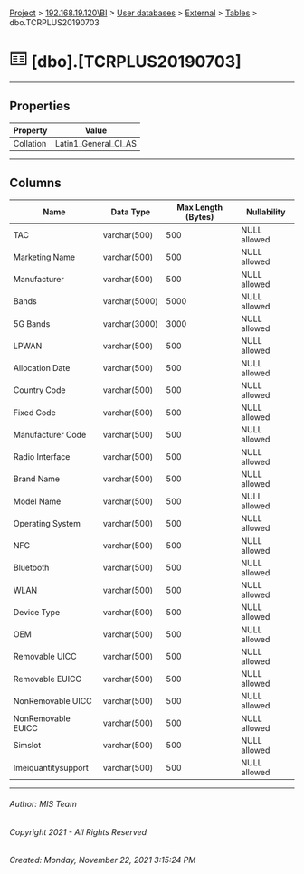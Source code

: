 #### 

[Project](../../../../index.md) > [192.168.19.120\\BI](../../../index.md) > [User databases](../../index.md) > [External](../index.md) > [Tables](Tables.md) > dbo.TCRPLUS20190703

# ![Tables](../../../../Images/Table32.png) [dbo].[TCRPLUS20190703]

---

## <a name="#properties"></a>Properties

| Property | Value |
|---|---|
| Collation | Latin1_General_CI_AS |


---

## <a name="#columns"></a>Columns

| Name | Data Type | Max Length (Bytes) | Nullability |
|---|---|---|---|
| TAC | varchar(500) | 500 | NULL allowed |
| Marketing Name | varchar(500) | 500 | NULL allowed |
| Manufacturer | varchar(500) | 500 | NULL allowed |
| Bands | varchar(5000) | 5000 | NULL allowed |
| 5G Bands | varchar(3000) | 3000 | NULL allowed |
| LPWAN | varchar(500) | 500 | NULL allowed |
| Allocation Date | varchar(500) | 500 | NULL allowed |
| Country Code | varchar(500) | 500 | NULL allowed |
| Fixed Code | varchar(500) | 500 | NULL allowed |
| Manufacturer Code | varchar(500) | 500 | NULL allowed |
| Radio Interface | varchar(500) | 500 | NULL allowed |
| Brand Name | varchar(500) | 500 | NULL allowed |
| Model Name | varchar(500) | 500 | NULL allowed |
| Operating System | varchar(500) | 500 | NULL allowed |
| NFC | varchar(500) | 500 | NULL allowed |
| Bluetooth | varchar(500) | 500 | NULL allowed |
| WLAN | varchar(500) | 500 | NULL allowed |
| Device Type | varchar(500) | 500 | NULL allowed |
| OEM | varchar(500) | 500 | NULL allowed |
| Removable UICC | varchar(500) | 500 | NULL allowed |
| Removable EUICC | varchar(500) | 500 | NULL allowed |
| NonRemovable UICC | varchar(500) | 500 | NULL allowed |
| NonRemovable EUICC | varchar(500) | 500 | NULL allowed |
| Simslot | varchar(500) | 500 | NULL allowed |
| Imeiquantitysupport | varchar(500) | 500 | NULL allowed |


---

###### Author:  MIS Team

###### Copyright 2021 - All Rights Reserved

###### Created: Monday, November 22, 2021 3:15:24 PM

